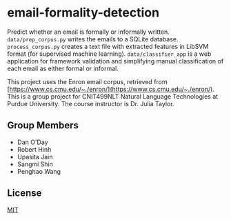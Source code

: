 email-formality-detection
=========================

Predict whether an email is formally or informally written. `data/prep_corpus.py` writes the emails to a SQLite
database. `process_corpus.py` creates a text file with extracted features in LibSVM format (for supervised machine
learning). `data/classifier_app` is a web application for framework validation and simplifying manual classification 
of each email as either formal or informal.

This project uses the Enron email corpus, retrieved 
from [https://www.cs.cmu.edu/~./enron/](https://www.cs.cmu.edu/~./enron/). This is a group project for CNIT499NLT 
Natural Language Technologies at Purdue University. The course instructor is Dr. Julia Taylor. 

Group Members
-------------

 - Dan O'Day
 - Robert Hinh
 - Upasita Jain
 - Sangmi Shin
 - Penghao Wang

License
-------

[MIT](https://github.com/danzek/email-formality-detection/blob/master/LICENSE)
